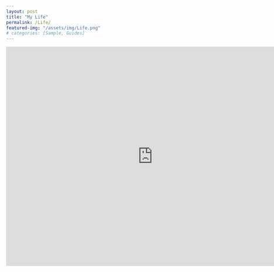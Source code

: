 ```yaml
---
layout: post
title: "My Life"
permalink: /Life/
featured-img: "/assets/img/Life.png"
# categories: [Sample, Guides]
---
```



<iframe src="https://docs.google.com/spreadsheets/d/e/2PACX-1vRFz7HoF1otNBAoKNcKJURotTGNP7ENuLggK0wJ_oSDX01jxRAMLAlW6iaVZPG93I5VByFyVA9zys22/pubhtml?widget=true&amp;headers=false" width="800" height="600" frameborder="0" scrolling="no"></iframe>